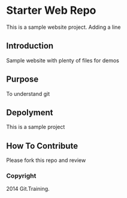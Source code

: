 # Starter Web Repo

This is a sample website project.
Adding a line

## Introduction

Sample website with plenty of files for demos

## Purpose

To understand git

## Depolyment

This is a sample project

## How To Contribute

Please fork this repo and review

### Copyright

2014 Git.Training.